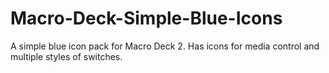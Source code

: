 # Macro-Deck-Simple-Blue-Icons
A simple blue icon pack for Macro Deck 2.
Has icons for media control and multiple styles of switches.
